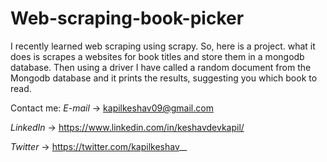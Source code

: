 # Web-scraping-book-picker
I recently learned web scraping using scrapy. So, here is a project. what it does is scrapes a websites for book titles and store them in a mongodb database. Then using a driver I have called a random document from the Mongodb database and it prints the results, suggesting you which book to read.

Contact me:
*E-mail* -> kapilkeshav09@gmail.com


*LinkedIn* -> https://www.linkedin.com/in/keshavdevkapil/


*Twitter* -> https://twitter.com/kapilkeshav__
